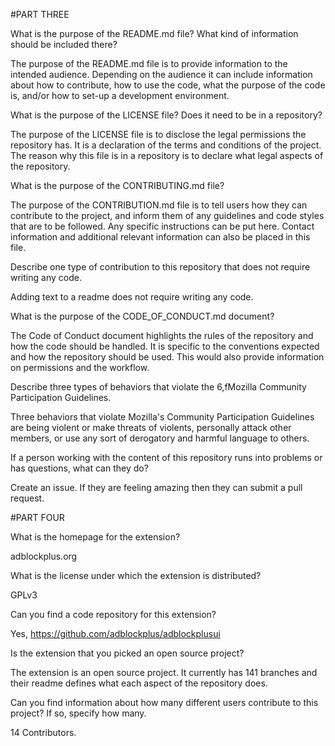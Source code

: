 #PART THREE

What is the purpose of the README.md file? What kind of information should be included there?

The purpose of the README.md file is 
to provide information to the intended audience. Depending on the audience it can include information about how to contribute, how to use the code, what the purpose of the code is, and/or how to set-up a development environment.

What is the purpose of the LICENSE file? Does it need to be in a repository?

The purpose of the LICENSE file is to disclose the legal permissions the repository has. It is a declaration of the terms and conditions of the
project. The reason why this file is in a repository is to declare what legal aspects of the repository. 


What is the purpose of the CONTRIBUTING.md file?

The purpose of the CONTRIBUTION.md file is to tell users how they can contribute to the project, and inform them of any guidelines and code styles that are to be followed. Any specific instructions can be put here. Contact information and additional relevant information can also be placed in this file. 

Describe one type of contribution to this repository that does not require writing any code.

Adding text to a readme does not require writing any code.

What is the purpose of the CODE_OF_CONDUCT.md document?

The Code of Conduct document highlights the rules of the repository and how the code should be handled. It is specific to the conventions expected and how the repository should be used. This would also provide information on permissions and the workflow.

Describe three types of behaviors that violate the 6,fMozilla Community Participation Guidelines.

Three behaviors that violate Mozilla's Community Participation Guidelines are being violent or make threats of violents, personally attack other members, or use any sort of derogatory and harmful language to others.

If a person working with the content of this repository runs into problems or has questions, what can they do?

Create an issue. If they are feeling amazing then they can submit a pull request.

#PART FOUR

What is the homepage for the extension?

adblockplus.org

What is the license under which the extension is distributed?

GPLv3

Can you find a code repository for this extension?

Yes, https://github.com/adblockplus/adblockplusui

Is the extension that you picked an open source project?

The extension is an open source project. It currently has 141 branches and their readme defines what each aspect of the repository does.

Can you find information about how many different users contribute to this project? If so, specify how many.

14 Contributors.
